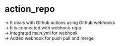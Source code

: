 # action_repo
-> It deals with Github actions using Github webhooks \
-> It is connected with webhook-repo \
-> Integrated main.yml for webhook  \
-> Added webhook for push pull and merge

